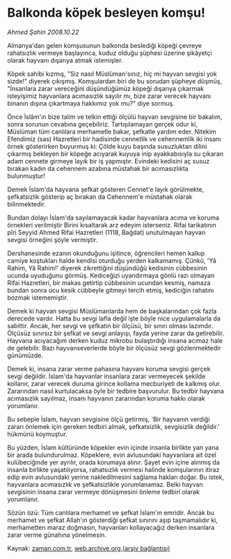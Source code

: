 # Balkonda köpek besleyen komşu!

*Ahmed Şahin 2008.10.22*

<tr><td class="metin" colspan="2" style="padding-top: 20px; padding-left: 5px; padding-right: 10px;">Almanya'dan gelen komşusunun balkonda beslediği köpeği çevreye rahatsızlık vermeye başlayınca, kuduz olduğu şüphesi üzerine şikâyetçi olarak hayvanı dışarıya atmak istemişler.</td></tr><tr><td class="metin" colspan="2" style="padding-top: 20px; padding-left: 5px; padding-right: 10px;"><p>Köpek sahibi kızmış, "Siz nasıl Müslüman'sınız, hiç mi hayvan sevgisi yok sizde!" diyerek çıkışmış. Komşulardan biri de bu sorudan şüpheye düşmüş, "İnsanlara zarar vereceğini düşündüğümüz köpeği dışarıya çıkarmak isteyişimiz hayvanlara acımasızlık sayılır mı, bize zarar verecek hayvanı binanın dışına çıkartmaya hakkımız yok mu?" diye sormuş. 
<p>Önce İslâm'ın bize talim ve telkin ettiği ölçülü hayvan sevgisine bir bakalım, sonra sorunun cevabına geçebiliriz. Tartışılamayan gerçek odur ki, Müslüman tüm canlılara merhametle bakar, şefkatle yardım eder. Nitekim Efendimiz (sas) Hazretleri bir hadisinde cennetlik ve cehennemlik iki insanı örnek gösterirken buyurmuş ki: Çölde kuyu başında susuzluktan dilini çıkarmış bekleyen bir köpeğe acıyarak kuyuya inip ayakkabısıyla su çıkaran adam cennete girmeye layık bir iş yapmıştır. Evindeki kedisini aç susuz bırakan kadın da cehennem azabına müstahak bir acımasızlıkta bulunmuştur! 
<p>Demek İslam'da hayvana şefkat gösteren Cennet'e layık görülmekte, şefkatsizlik gösterip aç bırakan da Cehennem'e müstahak olarak bilinmektedir. 
<p>Bundan dolayı İslam'da sayılamayacak kadar hayvanlara acıma ve koruma örnekleri verilmiştir Birini kısaltarak arz edeyim isterseniz. Rifai tarikatının pîri Seyyid Ahmed Rifai Hazretleri (1118, Bağdat) unutulmayan hayvan sevgisi örneğini şöyle vermiştir. 
<p>Dershanesinde ezanın okunduğunu işitince, öğrencileri hemen kalkıp camiye koştukları halde kendisi oturduğu yerden kalkamamış. Çünkü, 'Yâ Rahim, Yâ Rahim!' diyerek zikrettiğini düşündüğü kedisinin cübbesinin ucunda uyuduğunu görmüş. Kediceğizi uyandırmaya gönlü razı olmayan Rifai Hazretleri, bir makas getirtip cübbesinin ucundan kesmiş, namaza bundan sonra ucu kesik cübbeyle gitmeyi tercih etmiş, kediciğin rahatını bozmak istememiştir. 
<p>Demek ki hayvan sevgisi Müslümanlarda hem de başkalarından çok fazla derecede vardır. Hatta bu sevgi lafla değil işte böyle nice uygulamalarla da sabittir. Ancak, her sevgi ve şefkatin bir ölçüsü, bir sınırı olması lazımdır. Ölçüsüz sınırsız bir şefkat ve sevgi anlayışı, fayda yerine zarar da getirebilir. Hayvana acıyacağım derken kuduz mikrobu bulaştırdığı insana acımaz hale de gelebilir. Bazı hayvanseverlerde böyle bir ölçüsüz sevgi gözlenmektedir günümüzde. 
<p>Demek ki, insana zarar verme pahasına hayvanı koruma sevgisi gerçek sevgi değildir. İslam'da hayvanlar insanlara zarar vermeyecek şekilde kollanır, zarar verecek duruma girince kollama mecburiyeti de kalkmış olur. Zararından nasıl kurtulacaksa öyle bir tedbire başvurulur. Bu tedbir hayvana acımasızlık sayılmaz, insanı hayvanın zararından koruma hakkı olarak yorumlanır. 
<p>Bu sebeple İslam, hayvan sevgisine ölçü getirmiş, 'Bir hayvanın verdiği zararı önlemek için gereken tedbiri almak, şefkatsizlik, sevgisizlik değildir.' hükmünü koymuştur. 
<p>Bu yüzden, İslam kültüründe köpekler evin içinde insanla birlikte yan yana bir arada bulundurulmaz. Köpeklere, evin avlusundaki hayvanlara ait özel kulübeciğinde yer ayrılır, orada korumaya alınır. Şayet evin içine alınmış da insanla birlikte yaşatılıyorsa, rahatsızlık vermesi halinde komşularının itiraz edip evin avlusundaki yerine nakledilmesini sağlama hakları doğar. Bu istek, hayvanlara acımasızlık ve şefkatsizlikle yorumlanamaz. Belki hayvan sevgisinin insana zarar vermeye dönüşmesini önleme tedbiri olarak yorumlanır. 
<p>Sözün özü: Tüm canlılara merhamet ve şefkat İslam'ın emridir. Ancak bu merhamet ve şefkat Allah'ın gösterdiği şefkat sınırını aşıp taşmamalıdır ki, merhametten maraz doğmasın, hayvanları kollayacağız derken insanlara zarar verme günahına yönelmesin. <br/></p></p></p></p></p></p></p></p></p></p></td></tr>

Kaynak: [zaman.com.tr](http://zaman.com.tr/yazar.do?yazino=752025), [web.archive.org (arşiv bağlantısı)](http://web.archive.org/web/20081026022709/http://www.zaman.com.tr:80/yazar.do?yazino=752025)
